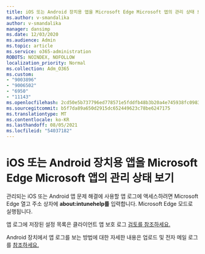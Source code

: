 ```yaml
---
title: iOS 또는 Android 장치용 앱을 Microsoft Edge Microsoft 앱의 관리 상태 보기
ms.author: v-smandalika
author: v-smandalika
manager: dansimp
ms.date: 12/03/2020
ms.audience: Admin
ms.topic: article
ms.service: o365-administration
ROBOTS: NOINDEX, NOFOLLOW
localization_priority: Normal
ms.collection: Adm_O365
ms.custom:
- "9003896"
- "9006502"
- "6950"
- "11143"
ms.openlocfilehash: 2cd50e5b737796ed778571e5fddfb48b3b20a4e745938fc09836525a47ba2b72
ms.sourcegitcommit: b5f7da89a650d2915dc652449623c78be6247175
ms.translationtype: MT
ms.contentlocale: ko-KR
ms.lasthandoff: 08/05/2021
ms.locfileid: "54037182"
---
```

# <a name="view-the-management-status-of-microsoft-apps-by-using-microsoft-edge-for-ios-or-android-devices"></a>iOS 또는 Android 장치용 앱을 Microsoft Edge Microsoft 앱의 관리 상태 보기

관리되는 iOS 또는 Android 앱 문제 해결에 사용할 앱 로그에 액세스하려면 Microsoft Edge 열고 주소 상자에 **about:intunehelp를** 입력합니다. Microsoft Edge 모드로 실행됩니다.

앱 로그에 저장된 설정 목록은 클라이언트 앱 보호 로그 [검토를 참조하세요.](/mem/intune/apps/app-protection-policy-settings-log)

Android 장치에서 앱 로그를 보는 방법에 대한 자세한 내용은 업로드 및 전자 메일 로그를 [참조하세요.](/mem/intune/user-help/send-logs-to-your-it-admin-by-email-android)